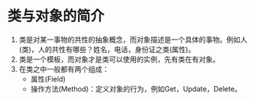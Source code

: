 # 类与对象的简介
1. 类是对某一事物的共性的抽象概念，而对象描述是一个具体的事物。例如人(类)，人的共性有哪些？姓名，电话，身份证之类(属性)。
2. 类是一个模板，而对象才是类可以使用的实例，先有类在有对象。
3. 在类之中一般都有两个组成：
    - 属性(Field)
    - 操作方法(Method)：定义对象的行为，例如Get，Update，Delete。
